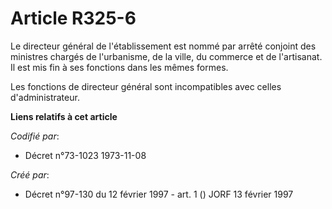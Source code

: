 # Article R325-6

Le directeur général de l'établissement est nommé par arrêté conjoint des ministres chargés de l'urbanisme, de la ville, du
commerce et de l'artisanat. Il est mis fin à ses fonctions dans les mêmes formes.

Les fonctions de directeur général sont incompatibles avec celles d'administrateur.

**Liens relatifs à cet article**

_Codifié par_:

  - Décret n°73-1023 1973-11-08

_Créé par_:

  - Décret n°97-130 du 12 février 1997 - art. 1 () JORF 13 février 1997
